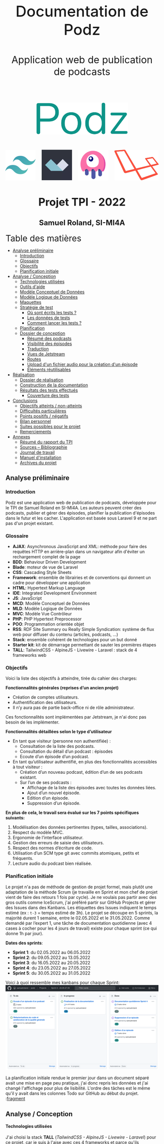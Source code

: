 <div style="text-align: center; padding-top: 150px;">
<p style="text-align: center; border: none; font-size: 50px; font-weight: 500;">Documentation de Podz</p>
<p style="text-align: center; border: none; font-size: 2rem;">Application web de publication de podcasts</p>
<div style="display:flex; padding: 50px 100px; justify-content: center; font-family: Fira Code;">
<img src="logo.png" style="box-shadow: none">
</div>
<div style="display: flex; justify-content: center; margin-bottom: 50px;">
<img style="box-shadow: none; height: 100px; margin: 0px 10px;" src="imgs/tailwind.png" />
<img style="box-shadow: none; height: 100px; margin: 0px 10px;" src="imgs/alpine.png" />
<img style="box-shadow: none; height: 100px; margin: 0px 10px;" src="imgs/livewire.png" />
<img style="box-shadow: none; height: 100px; margin: 0px 10px;" src="imgs/laravel.png" />
</div>

<h2 style="text-align: center; border: none; font-size: 35px;">Projet TPI - 2022</h2>
<h2 style="text-align: center; border: none; font-size: 1.5rem;">Samuel Roland, SI-MI4A</h2>
</div>

<div class="page"/> 


<div style="font-size: 28px; margin-top: 20px;">Table des matières</div>

<!-- toc start -->
<div class="toc">

- [Analyse préliminaire](#analyse-préliminaire)
  - [Introduction](#introduction)
  - [Glossaire](#glossaire)
  - [Objectifs](#objectifs)
  - [Planification initiale](#planification-initiale)
- [Analyse / Conception](#analyse--conception)
    - [Technologies utilisées](#technologies-utilisées)
    - [Outils d'aide](#outils-daide)
    - [Modèle Conceptuel de Données](#modèle-conceptuel-de-données)
    - [Modèle Logique de Données](#modèle-logique-de-données)
    - [Maquettes](#maquettes)
  - [Stratégie de test](#stratégie-de-test)
    - [Où sont écrits les tests ?](#où-sont-écrits-les-tests-)
    - [Les données de tests](#les-données-de-tests)
    - [Comment lancer les tests ?](#comment-lancer-les-tests-)
  - [Planification](#planification)
  - [Dossier de conception](#dossier-de-conception)
    - [Résumé des podcasts](#résumé-des-podcasts)
    - [Visibilité des épisodes](#visibilité-des-épisodes)
    - [Traduction](#traduction)
    - [Vues de Jetstream](#vues-de-jetstream)
    - [Routes](#routes)
    - [Upload d'un fichier audio pour la création d'un épisode](#upload-dun-fichier-audio-pour-la-création-dun-épisode)
    - [Éléments réutilisables](#éléments-réutilisables)
- [Réalisation](#réalisation)
  - [Dossier de réalisation](#dossier-de-réalisation)
  - [Construction de la documentation](#construction-de-la-documentation)
  - [Résultats des tests effectués](#résultats-des-tests-effectués)
    - [Couverture des tests](#couverture-des-tests)
- [Conclusions](#conclusions)
  - [Objectifs atteints / non-atteints](#objectifs-atteints--non-atteints)
  - [Difficultés particulières](#difficultés-particulières)
  - [Points positifs / négatifs](#points-positifs--négatifs)
  - [Bilan personnel](#bilan-personnel)
  - [Suites possibles pour le projet](#suites-possibles-pour-le-projet)
  - [Remerciements](#remerciements)
- [Annexes](#annexes)
  - [Résumé du rapport du TPI](#résumé-du-rapport-du-tpi)
  - [Sources – Bibliographie](#sources--bibliographie)
  - [Journal de travail](#journal-de-travail)
  - [Manuel d'installation](#manuel-dinstallation)
  - [Archives du projet](#archives-du-projet)

<!-- toc end -->

</div>

<div class="page"/><!-- saut de page -->

## Analyse préliminaire
### Introduction

Podz est une application web de publication de podcasts, développée pour le TPI de Samuel Roland en SI-MI4A. Les auteurs peuvent créer des podcasts, publier et gérer des épisodes, planifier la publication d'épisodes dans le futur et les cacher. L'application est basée sous Laravel 9 et ne part pas d'un projet existant.

### Glossaire

- **AJAX**: Asynchronous JavaScript and XML: méthode pour faire des requêtes HTTP en arrière-plan dans un navigateur afin d'éviter un rechargement complet de la page 
- **BDD**: Behaviour Driven Development
- **Blade**: moteur de vue de Laravel
- **CSS**: Cascading Style Sheets
- **Framework**: ensemble de librairies et de conventions qui donnent un cadre pour développer une application
- **HTML**: Hypertext Markup Language
- **IDE**: Integrated Development Environment
- **JS**: JavaScript
- **MCD**: Modèle Conceptuel de Données
- **MLD**: Modèle Logique de Données
- **MVC**: Modèle Vue Contrôleur
- **PHP**: PHP Hypertext Preprocessor
- **POO**: Programmation orientée objet
- **RSS**: RDF Site Summary ou Really Simple Syndication: système de flux web pour diffuser du contenu (articles, podcasts, ...)
- **Stack**: ensemble cohérent de technologies pour un but donné
- **Starter kit**: kit de démarrage permettant de sauter les premières étapes
- **TALL**: TailwindCSS - AlpineJS - Livewire - Laravel : stack de 4 frameworks web

<div class="together">

### Objectifs

Voici la liste des objectifs à atteindre, tirée du cahier des charges:

**Fonctionnalités générales (reprises d’un ancien projet)**
- Création de comptes utilisateurs.
- Authentification des utilisateurs.
- Il n’y aura pas de partie back-office ni de rôle administrateur.

Ces fonctionnalités sont implémentées par Jetstream, je n'ai donc pas besoin de les implémenter.

**Fonctionnalités détaillées selon le type d’utilisateur**
- En tant que visiteur (personne non authentifiée) :
  - Consultation de la liste des podcasts.
  - Consultation du détail d’un podcast : épisodes
  - Ecoute d’un épisode d’un podcast.
- En tant qu’utilisateur authentifié, en plus des fonctionnalités accessibles à tout visiteur :
    - Création d’un nouveau podcast, édition d’un de ses podcasts existant.  
  - Sur l’un de ses podcasts :
    - Affichage de la liste des épisodes avec toutes les données liées.
    - Ajout d’un nouvel épisode.
    - Edition d’un épisode.
    - Suppression d’un épisode.
</div>

**En plus de cela, le travail sera évalué sur les 7 points spécifiques suivants:**
1. Modélisation des données pertinentes (types, tailles, associations).
1. Respect du modèle MVC.
1. Ergonomie de l’interface utilisateur.
1. Gestion des erreurs de saisie des utilisateurs.
1. Respect des normes d’écriture de code.
1. Utilisation d’un SCM type git avec commits atomiques, petits et fréquents.
1. Lecture audio du podcast bien réalisée.

### Planification initiale
Le projet n'a pas de méthode de gestion de projet formel, mais plutôt une adaptation de la méthode Scrum (je travaille en Sprint et mon chef de projet vient de faire des retours 1 fois par cycle). Je ne voulais pas partir avec des gros outils comme IceScrum, j'ai préféré partir sur GitHub Projects et gérer des Issues dans des Kanbans. Les étiquettes des Issues indiquent le temps estimé (ex : `t-3` = temps estimé de 3h). Le projet se découpe en 5 sprints, la majorité durent 1 semaine, entre le 02.05.2022 et le 31.05.2022. Comme demandé par l’expert 1, une tâche de documentation quotidienne (avec 4 cases à cocher pour les 4 jours de travail) existe pour chaque sprint (ce qui donne 1h par jour).

**Dates des sprints**:
- **Sprint 1**: du 02.05.2022 au 06.05.2022
- **Sprint 2**: du 09.05.2022 au 13.05.2022
- **Sprint 3**: du 16.05.2022 au 20.05.2022
- **Sprint 4**: du 23.05.2022 au 27.05.2022
- **Sprint 5**: du 30.05.2022 au 31.05.2022

Voici à quoi ressemble mes kanbans pour chaque Sprint:
![kanban](imgs/kanban-example.png)

La planification initiale rendue le premier jour dans un document séparé avait une mise en page peu pratique, j'ai donc repris les données et j'ai changé l'affichage pour plus de lisibilité. L'ordre des tâches est le même qu'il y avait dans les colonnes Todo sur GitHub au début du projet.  
:[fragment](markdown-build/planification-initiale.md)

<div class="page"/>

## Analyse / Conception

#### Technologies utilisées
J'ai choisi la stack **TALL** (*TailwindCSS - AlpineJS - Livewire - Laravel*) pour ce projet, car je suis à l'aise avec ces 4 frameworks et parce qu'ils permettent d'être productif pour développer une application web.

**Petits aperçus de ces frameworks**
- **[Laravel](https://laravel.com/)**: un framework PHP basé sur le modèle MVC et en POO. Laravel donne accès à beaucoup de classes et fonctions très pratiques, d'avoir une structure imposée, d'avoir des solutions simples aux problèmes récurrents (traductions, authentification, gestion des dates, ...). Tout ceci simplifie beaucoup le développement d'applications web en PHP une fois qu'on est à l'aise avec les bases.
- **[Livewire](https://laravel-livewire.com/)**: un framework pour Laravel permettant de faire des composants fullstack réactifs. L'idée est d'utiliser la puissance de Blade et PHP pour avoir des parties réactives sur le frontend (normalement codées en Javascript) sans devoir coder des requêtes AJAX.
- **[AlpineJS](https://alpinejs.dev/)**: un petit framework Javascript relativement simple à apprendre, utilisée ici pour gérer certaines interactions que Livewire ne permet pas, ou qui concernent des états d'affichage (là où des requêtes sur le backend seraient inutiles). Les composants s'écrivent inline (sur les balises HTML directement). Très pratique pour afficher un dropdown, faire une barre de progression, ...
- **[TailwindCSS](https://tailwindcss.com/)**: un framework CSS, concurrent de Bootstrap mais centré autour des propriétés CSS (en ayant des classes utilitaires - "utility-first") au lieu de fournir des classes "composants". C'est très puissant pour construire rapidement des interfaces, en écrivant quasiment jamais de CSS pur. Pour faire du responsive c'est très pratique parce qu'il suffit d'utiliser un préfixe d'écran devant n'importe quelle classe pour utiliser des media queries. Par exemple, on peut utiliser `md:text-white` pour dire que le texte est blanc sur les écrans medium et au dessus.

Divers:
- **[Jetstream](https://jetstream.laravel.com/2.x/introduction.html)**: Un starter Kit Laravel mettant en place les fonctionnalités d'authentification, tels que la connexion, la création de compte, la gestion du compte et beaucoup d'autres. L'option Livewire a été utilisée.

<div class="page"/>

#### Outils d'aide
Pour m'aider dans mon développement, j'ai utilisé différent outils, ils ne sont pas requis pour travailler sur Podz, mais peuvent être très utiles:
- **[Clockwork](https://underground.works/clockwork/)**: paquet Composer et extension web pour debugger les performances, les requêtes SQL, voir le temps d'exécution, ... Le paquet Composer est déjà installé.
![clockwork](imgs/clockwork.png)
- **[Laravel Valet](https://laravel.com/docs/9.x/valet)**: fait tourner des serveurs web avec Nginx les rendant accessibles via des domaines en `.test`. Ce qui me permet de faire tourner mon serveur sous `podz.test` en HTTPS sans avoir besoin de me soucier de démarrer et d'arrêter ce serveur ni de gérer plusieurs ports quand plusieurs serveurs sont allumés. L'outil fonctionne pour MacOS, mais des forks pour [Windows](https://github.com/cretueusebiu/valet-windows) et [Linux](https://cpriego.github.io/valet-linux/) existent également. Attention à bien suivre la procédure d'installation pour ne pas être coupé d'internet à cause du DNS local mal configuré.
![valet](imgs/valet.png)

</div>

<div class="page"/>

#### Modèle Conceptuel de Données
![MCD](MCD.png)
</div>

**Spécificités dans Episodes**:
- Les combinaisons du numéro et du podcast lié, ainsi que le titre et le podcast lié, sont uniques (exemple: on ne peut pas avoir 2 fois un épisode 4 du podcast "Summer stories", et on ne peut pas avoir 2 fois un épisode nommé "Summer 2020 review" du podcast "Summer stories").
- La date de création est définie par la date de création de l'épisode sur la plateforme, peu importe ses autres informations (la publication ou l'état caché n'a pas d'influence sur cette date). Cette date ne change jamais et n'est affichée qu'à l'auteur.
- La date de publication peut être dans le passé ou mais aussi dans le futur. Si elle est dans le futur, l'épisode n'est pas encore publié (jusqu'à la date définie). Ceci permet de programmer dans le futur une publication.
- Le champ Caché est par défaut à Faux et n'a pas d'effet dans ce cas. S'il est Vrai, l'épisode ne sera pas visible dans les détails du podcast.

**Spécificités dans Podcasts**:
- La combinaison du titre et de l'auteur est unique. Exemple: Michelle ne peut pas publier 2 podcasts s'appelant "My story", par contre Michelle et Bob peuvent chacun publier 1 podcast nommé "My story".

<div class="together">

#### Modèle Logique de Données

![MLD](MLD.png)

</div>

Ce MLD n'a pas été fait à la main mais a été rétro-ingéniéré depuis la base de données, après avoir codé les migrations. Certains champs (`two_factor_*`) sont créés par une migration générée par Jetstream, je n'en ai pas besoin mais je ne vais pas les retirer pour ne pas risquer de casser certaines vues existantes. Ce MLD omet volontairement les tables générées par Laravel et propres à chaque application Laravel (`sessions`, `migrations`, ...), une partie provient de migrations créées par Jetstream. Ne vous étonnez donc pas de trouver d'autres tables dans la base de données, je ne les utilise pas directement. 

Les champs `created_at` et `updated_at` sont gérés automatiquement par Laravel (grâce au timestamps activés dans la migration), je n'utilise que le `created_at` en lecture seulement.

<!--
Le concept complet avec toutes ses annexes :

Par exemple : 
•	Multimédia: carte de site, maquettes papier, story board préliminaire, …
•	Bases de données: interfaces graphiques, modèle conceptuel.
•	Programmation: interfaces graphiques, maquettes, analyse fonctionnelle…
•	…
-->
<div class="together">

#### Maquettes
Le gabarit est déjà designé par Jetstream. Voici ce que voit un visiteur (déconnecté):
![page](models/Gabarit-visitor.png)
Et maintenant ce que voit un auteur (connecté):
![page](models/Gabarit-author.png)
Pour pouvoir utiliser les fonctionnalités requises, voici la liste complète des pages nécessaires et leur maquette:

- Page Connexion
- Page Inscription
- Page Liste des podcasts
- Page Page Détails d'un podcast
  - Vue visiteur
  - Vue Détails et édition pour auteur
- Page Création d'un podcast

</div>

**Page Connexion**  
![page](models/Connexion.png)

**Page Inscription**  
![page](models/Inscription.png)

<div class="together">

**Page Liste des podcasts**  
Cette page est visible publiquement et c'est la page par défaut de l'application, on y accède également via le bouton Podcasts en haut à gauche. On peut cliquer sur un podcast pour accéder à ses détails.
![page](models/Podcasts_page.png)

</div>

<div class="together">

**Page Détails d'un podcast**

**Vue visiteur**  
Les visiteurs ne voient que les épisodes qui sont visibles et ils ne voient que le numéro, le titre, la description, l'audio et la date (mais sans l'heure et la minute de publication).
![page](models/Page_d%C3%A9tails_podcast_visiteur.png)
</div>

<div class="together">

**Vue Détails et édition pour auteur**  
L'auteur voit toutes les informations de ses podcasts contrairement au visiteur. L'auteur a une vue visiteur sur les podcasts qui ne lui appartiennent pas. Nous sommes le 09.05.2022 dans cette maquette, l'épisode 4 est caché et le 5 est planifié pour le 10.05.2022 à 15:08. L'épisode 4 est caché parce que l'auteur a décidé après coup de le remettre en privé. Voici l'apparance de la page quand un auteur la charge.
![page](models/Vue-auteur-podcast-details.png)
</div>

<div class="together">

Quand l'auteur clique sur les icônes d'édition, des formulaires s'affichent pour les éléments sélectionnés afin de permettre l'édition ou la suppression. Quand on clique sur `Nouvel épisode...`, le formulaire de création apparaît juste en dessous. On peut éditer plusieurs éléments à la fois, il n'y aura pas de problèmes puisque la page ne se rafraîchit pas mais est découpée en plusieurs composants Livewire.
![page](models/Vue-auteur-podcast-details-edition.png)

</div>

<div class="together">

**Page Création d'un podcast**  
Simple formulaire pour créer un nouveau podcast, avec affichage des erreurs en dessous des champs si jamais les valeurs rentrées sont invalides.
![page](models/Page_cr%C3%A9er_podcast.png)
</div>

<div class="together">

### Stratégie de test

Cette section concerne la manière dont est testé Podz durant le projet. Je teste manuellement les fonctionnalités dans mon navigateur (Firefox) et j'écris aussi des tests automatisés avec PHPUnit (un framework PHP de tests). La plupart des fonctionnalités sont couvertes par ces tests automatisés et quand cela n'est pas le cas, je regarde à la main si cela fonctionne. 

La stratégie de développement est le BDD (Behaviour Driven Development). Cela consiste à écrire des tests qui testent le comportement avant de coder, s'assurer que le test plante, puis développer jusqu'à que le test passe. Ensuite on peut refactoriser pour augmenter la qualité tout en s'assurant que cela fonctionne. J'ai fait quelques tests unitaires mais la majorité sont des tests fonctionnels. Toute la suite de tests est lancée très fréquemment (plusieurs fois par jour) pour s'assurer qu'une nouvelle fonctionnalité n'a pas cassé une autre en chemin.
</div>
<!-- todo: check BDD meaning -->

#### Où sont écrits les tests ?
Tous les tests se trouvent dans le dossier `tests` à la racine du repository. Le dossier `Feature` contient les tests fonctionnels, `Unit` les tests unitaires et `Jetstream` les tests créé par Jetstream (ces derniers ont été retiré de `Feature` afin de ne pas les exécuter constamment).

#### Les données de tests

<!-- todo: à corriger -->
Des factories et le seeder ont été codés pour ne pas devoir rentrer des valeurs à la main. Dans mon seeder `DatabaseSeeder` je génére peu d'éléments (minimum de 2) pour les tests automatisés, afin d'accélérer l'exécution. Je génère plus d'éléments pour l'application locale afin d'avoir une situation plus réaliste dans le navigateur. Dans `EpisodeFactory`, j'ai fait en sorte que les épisodes soient toujours visibles et publiés dans le passé (afin d'éviter des tests qui plantent à cause de cette partie aléatoire non supportée). Quand les tests doivent avoir des épisodes cachés (pour tester les cas de visibilité), ils en créent eux-mêmes quelques-uns avant.

Etant le choix par défaut dans Laravel, j'ai utilisé le paquet Faker dans mes factories pour générer différents types de données. Le texte généré est en Lorem Ipsum. Ce qui est pratique comparé à l'écriture de données manuelles, c'est qu'on peut avoir des textes très longs permettant de valider dans nos interfaces que les valeurs extrèmes sont correctement affichées.

**Exemple de données fictives générées par Faker**:
![faker](imgs/faker-example.png)

Avant chaque test, on retourne à l'état initiale grâce au trait `RefreshDatabase`. Puis le seeder `DatabaseSeeder` s'exécute grâce au `$seed` défini à `true`. Ces 2 configurations sont faites dans `tests/TestCase.php`, ce qui permet au final que tous les tests sont lancées sur une base de données propre et remplie.

Afin de ne pas impacter la base de données de développement, les tests sont lancés sur une base de données SQLite en mémoire. Voici les lignes en bas du fichier de configuration de PHPUnit `phpunit.xml`, qui redéfinit 2 variables d'environnement permettant d'avoir une base de données en RAM.
```xml
<env name="DB_DATABASE" value=":memory:"/>
<env name="DB_CONNECTION" value="sqlite"/>
```

#### Comment lancer les tests ?
Il est nécessaire d'avoir mis en place le projet et d'avoir l'extension PHP SQLite tout d'arbod. Ensuite, il y a différentes manières de lancer les tests dans un terminal dans le dossier du projet:
- `php artisan test`
- `./vendor/bin/phpunit`
- `phpunit` (seulement si phpunit a été installé séparement/globalement)

Les tests en dehors du dossier `tests/Unit` et `tests/Feature` ne sont pas lancés. Pour exécuter les tests de Jetstream si besoin, il faut lancer `php artisan test tests/Jetstream` ou pour tout inclure `php artisan test tests`.

Vous pouvez passer des paramètres à `phpunit` (fonctionne aussi avec la commande `php artisan test`).

**Exemples**:
1. pour exécuter seulement 1 test nommé `test_podcasts_page_exists` on peut filtrer:  
`php artisan test --filter test_podcasts_page_exists`
1. pour exécuter une classe de tests donnée:  
`php artisan test tests/Feature/PodcastsTest.php`
1. pour exécuter les tests d'un dossier:  
`php artisan test tests/Unit`

Je recommande de configurer un raccourci clavier dans votre IDE pour lancer les tests. J'ai utilisé ce réglage de raccourci dans VSCode pour lancer tous les tests lors d'un `ctrl+t ctrl+t`
```json
{
    "key": "ctrl+t ctrl+t",
    "command": "workbench.action.terminal.sendSequence",
    "args": {
        "text": "php artisan test\u000D"
    }
}
```
<div class="page"/>

### Planification
La liste des tâches est la même qu'au départ, les estimations n'ont pas été modifiées. Afin de comparer ce qui avait été prévu et ce qui s'est réellement passé finalement, j'ai rajouté quelques colonnes. Tout le tableau est ordré par la date d'achèvement des tâches, ce qui explique que ce n'est pas exactement le même ordre que la planification initiale. `S-d` signifie `Sprint de départ` et `S-f` signifie `Sprint final` (est différent pour les tâches achevée en retard ou en avance). Le Delta est la résultat de Temps estimé - Temps passé.
:[fragment](markdown-build/planification-finale.md)

**Comparaison**  
En fait mon sprint 4 est trop long puisque le jeudi et vendredi étaient fériés. TODO.

<!-- ajouter heures diverses non classifiées -->
<!-- commentaire avance et retard, et rattrapage et total, et heures diverse significations.-->
<!--
Révision de la planification initiale du projet :

•	planning indiquant les dates de début et de fin du projet ainsi que le découpage connu des diverses phases. 
•	partage des tâches en cas de travail à plusieurs.

Il s’agit en principe de la planification définitive du projet. Elle peut être ensuite affinée (découpage des tâches). Si les délais doivent être ensuite modifiés, le responsable de projet doit être avisé, et les raisons doivent être expliquées dans l’historique.
-->

### Dossier de conception

#### Résumé des podcasts  
Sur la page Podcasts, il y a un résumé des descriptions des podcasts, qui se limitent à 150 caractères (+3 petits points), puisque la description est trop longue pour être affichée entièrement et l'utilisation de `text-overflow: ellipsis` en CSS sur plusieurs lignes n'est pas très simple. Raccourcir en PHP était donc l'autre solution. Un attribute `summary` de la classe `Podcast` permet de récuperer facilement ce résumé. Si la description est plus courte que la limite, la description est utilisée.

#### Visibilité des épisodes
Pour qu'un épisode soit visible publiquement il faut que sa date de publication soit dans le passé et que son état Caché soit Faux. Si cette condition n'est pas vraie, l'épisode n'est visible que par l'auteur. Si on regarde en détail le code et les routes, on s'aperçoit que les fichiers étant sur le disque public, il n'y a pas d'autorisations appliquée au chargement des fichiers audios. Ainsi si on mémorise le nom du fichier audio, et que l'épisode devient ensuite invisible, on pourra toujours accéder publiquement via le lien d'accès direct (ex: `https://podz.test/storage/episodes/UyJ7nE5TewwbnjXRAhrmWX6Ht45.ogg`). Cette sécurité n'était pas demandée donc je ne l'ai pas implémentée mais cela pourrait être une idée d'amélioration. Pour corriger ceci, il faudrait bouger les épisodes dans le disque `app` qui n'est pas publiquement accessibles, et "streamer" les fichiers audio via une route dédiée de notre application, de sorte à pouvoir appliquer un contrôle des droits d'accès et bloquer l'accès du fichier audio sur un épisode caché si ce n'est pas l'auteur.

#### Traduction  
Pour que les messages d'erreurs soient en français. J'utilise le système d'internationalisation de Laravel et j'ai défini le français comme langue par défaut et l'anglais comme langue de repli ("fallback language") au cas où quelquechose n'aurait pas été traduit en français. J'ai dupliqué le fichier `lang/fr/validation.php` à partir `lang/en/validation.php` et j'ai traduit les quelques messages d'erreurs que j'utilisais.

#### Vues de Jetstream  
Le `navigation-menu.blade.php` a été modifié afin d'avoir les bons boutons. Le logo de Jetstream était modifiable dans 3-4 fichiers différents, j'ai préféré regrouper le tout dans `logo.blade.php` afin de centraliser. Le logo utilise la couleur `green` définie dans `tailwind.config.js`. Le gabarit `layouts.guest` a été supprimé au profit d'un seul gabarit `layouts.app`, le menu de navigation s'adapte pour si on est connecté ou non.

<div class="togheter">

#### Routes
J'ai suivi les conventions des noms et URLs des routes comme pour les controlleurs resources (je n'en ai pas utilisé dans ce projet).

![laravel-doc-image](imgs/routes-convention.png)
*Tiré de la [documentation de Laravel](https://laravel.com/docs/9.x/controllers#actions-handled-by-resource-controller)*
</div>

<!--
Fournir tous les document de conception:

•	le choix du matériel HW
•	le choix des systèmes d'exploitation pour la réalisation et l'utilisation
•	le choix des outils logiciels pour la réalisation et l'utilisation
•	site web: réaliser les maquettes avec un logiciel, décrire toutes les animations sur papier, définir les mots-clés, choisir une formule d'hébergement, définir la méthode de mise à jour, …
•	bases de données: décrire le modèle relationnel, le contenu détaillé des tables (caractéristiques de chaque champs) et les requêtes.
•	programmation et scripts: organigramme, architecture du programme, découpage modulaire, entrées-sorties des modules, pseudo-code / structogramme…

Le dossier de conception devrait permettre de sous-traiter la réalisation du projet !
-->
#### Upload d'un fichier audio pour la création d'un épisode
J'ai décidé de fixer la taille maximum d'upload de fichiers à 150MB. Cette limite est fixée dans l'application, au niveau de la validation à la création d'un épisode et dans la taille maximum pour l'upload de fichiers temporaires de Livewire. Ces 2 paramètres dans la configuration de PHP (fichier `php.ini`) doivent être augmentées au dessus de 150MB: `upload_max_filesize` et `post_max_size`.

Les fichiers audios sont stockés dans `storage/app/public/episodes` c'est à dire dans le dossier `episodes` du dossier `public` avec un nom aléatoire unique.

#### Éléments réutilisables

**Le composant Field**  
Un composant Blade permettant d'abstraire les éléments communs à tous les champs de formulaire: l'affichage du label, le design basique et l'affichage des erreurs de validations.

*Propriétés du composant*
| Nom           | Type   | Requis | Description                                                                                                           |
| ------------- | ------ | ------ | --------------------------------------------------------------------------------------------------------------------- |
| `name`        | String | Oui    | Le nom technique du champ, utilisé pour l'attribut `name` de l'input et par le `@error()` et par la fonction `old()`. |
| `label`       | String | Non    | Nom du label au dessus du champ.                                                                                      |
| `type`        | String | Non    | Type de l'`<input>`. Par défaut `text`. Si `textarea` est donné, une balise `<textarea>` est utilisée à la place.     |
| `placeholder` | String | Non    | Un placeholder qui est ajouté directement sur le champ.                                                               |
| `cssOnField`  | String | Non    | Des classes CSS qui sont ajoutées directement sur le champ.                                                           |

Tous les autres attributs non reconnus sont transférés à la `div` racine du composant, ce qui permet d'ajouter du style ou d'autres attributs HTML pour tout le composant. Tous les attributs commençant par `wire:model` sont ajoutés au champ pour permettre l'utilisation de ce composant avec Livewire.

Exemple d'utilisation:
```html
<form action="{{ route('podcasts.store') }}" method="POST">
<x-field label="Title" name="title"></x-field>
<x-field label="Description" type="textarea" name="description"></x-field>
<x-field label="Date de naissance" type="date" name="user.date"></x-field>
[...]
</form>
```

Un autre exemple d'utilisation dans le cas d'un formulaire géré par Livewire:
```html
<div>
    <x-field 
        wire:keyup.enter="update" 
        placeholder="Rentrez un titre court et marquant." 
        label="Title" name="podcast.title" 
        wire:model.lazy="podcast.title">
    </x-field>
    <x-field 
        label="Description" type="textarea" 
        name="podcast.description" wire:model.lazy="podcast.description">
    </x-field>
    @csrf
    <button wire:click.prevent="update" class="btn mt-1">Enregistrer</button>
</div>
```

**Classes CSS et couleurs**  
J'ai défini 3 nouvelles couleurs Tailwind, qu'on peut utiliser partout où les couleurs fonctionnent avec TailwindCSS (`border-green`, `text-lightblue`, `bg-blue`, ...)
```javascript
//Extrait de tailwind.config.js
colors: {
    'green': '#0d9488',
    'blue': '#0d1594',
    'lightblue': '#0d159414',
}
```

Il y a aussi des classes CSS qui peuvent être utilisées pour avoir un design commun à travers l'interface:
- `text-info`: pour les messages d'informations
- `btn`: pour les boutons

<div class="page"/>

## Réalisation

Podz est maintenant en version 1 (v1), cette version est affichée à droite du logo. Il n'y a pas d'autres numéros avant.

### Dossier de réalisation

<!-- réduire taille du texte pour éviter les overflow-->
**Structure du repository**  
Certains dossiers de Laravel moins pertinents ont été remplacés par des `...`. Seulement les dossiers et les fichiers à la racine sont affichés. Uniquement ceux que j'ai utilisé sont définis.

<pre class="text-sm">
podz                      <span>Racine du repository</span>
├─ app                    <span></span>
│   ├─ Actions            <span></span>
│   │   ├─ Fortify        <span></span>
│   │   └─ Jetstream      <span></span>
│   ├─ Console            <span></span>
│   ├─ Exceptions         <span></span>
│   ├─ Http               <span></span>
│   │   ├─ Controllers    <span>Les classes contrôleurs</span>
│   │   ├─ Livewire       <span>Les classes des composants Livewire</span>
│   │   └─ Middleware     <span></span>
│   ├─ Models             <span>Les classes modèles</span>
│   ├─ Providers          <span></span>
│   └─ View               <span>Les classes des vues, pour les composants Blade</span>
│       └─ Components     <span></span>
├─ ...                    <span></span>
├─ config                 <span>Les fichiers de configuration globaux</span>
├─ database               <span>Tout ce qui concerne la gestion de la base de données</span>
│   ├─ factories          <span>Les factories pour créer des données fictives</span>
│   ├─ migrations         <span>Les migrations pour définir la structure des tables</span>
│   └─ seeders            <span>Les seeders pour remplir la base de données avec les factories</span>
├─ docs                   <span>Dossier pour stocker les éléments de documentations (MCD, MLD)</span>
│   ├─ imgs               <span>Les images utilisées dans cette documentation</span>
│   ├─ models             <span>Les exports des maquettes</span>
│   └─ sources            <span>Les fichiers source binaires des maquettes, MCD et MLD</span>
├─ lang                   <span>Les fichiers de langues</span>
│   ├─ en                 <span></span>
│   └─ fr                 <span>Certaines traductions en français</span>
├─ public                 <span></span>
├─ resources              <span>Toutes les ressources utiles à générer nos vues</span>
│   ├─ css                <span>Style CSS global écrit dans app.css</span>
│   ├─ js                 <span>Javascript global écrit dans app.js</span>
│   ├─ markdown           <span></span>
│   └─ views              <span></span>
│       ├─ api            <span></span>
│       ├─ auth           <span></span>
│       ├─ components     <span></span>
│       ├─ layouts        <span>Contient le gabarit app.blade.php</span>
│       ├─ livewire       <span>Les vues pour Livewire</span>
│       ├─ podcasts       <span>Les vues pour les podcasts</span>
│       ├─ profile        <span></span>
│       └─ vendor         <span></span>
│           └─ jetstream  <span>Les vues de Jetstream </span>
│               └─ ...    <span></span>
├─ routes                 <span>Configuration des routes dans web.php</span>
├─ storage                <span>Espace de stockage dédié</span>
│   ├─ app                <span>Dossier ciblé par le disque "local"</span>
│   │   ├─ public         <span>Dossier publiquement accessible et ciblé par le disque "public"</span>
│   │   └─ testing        <span>Fichiers audios de tests pour le développement</span>
│   ├─ clockwork          <span></span>
│   ├─ ...                <span></span>
│   └─ logs               <span>Emplacement de laravel.log</span>
├─ tests                  <span>Tests automatisés</span>
│   ├─ Feature            <span>Tests fonctionnels</span>
│   ├─ Jetstream          <span>Tests créés par Jetstream</span>
│   └─ Unit               <span>Tests unitaires</span>
│                         <span></span>
│   .editorconfig         <span></span>
│   .env.example          <span>Fichier .env d'exemple</span>                    
│   .gitattributes        <span></span>
│   .gitignore            <span></span>
│   .styleci.yml          <span></span>
│   artisan               <span>Le CLI artisan</span>
│   composer.json         <span>Liste des paquets Composer requis</span>
│   composer.lock         <span>Liste des paquets Composer installées et leur version</span>
│   package-lock.json     <span>Liste des paquets NPM installées et leur version</span>
│   package.json          <span>Liste des paquets NPM requis</span>
│   phpunit.xml           <span>Fichier de configuration de PhpUnit</span>
│   README.md             <span></span>
│   tailwind.config.js    <span>Configuration de Tailwind</span>
│   webpack.mix.js        <span>Configuration du build JS et CSS avec Webpack pour Mix</span>
</pre>

<!--

Décrire la réalisation "physique" de votre projet

•	les répertoires où le logiciel est installé
•	la liste de tous les fichiers et une rapide description de leur contenu (des noms qui parlent !)
•	les versions des systèmes d'exploitation et des outils logiciels
•	la description exacte du matériel
•	le numéro de version de votre produit !
•	programmation et scripts: librairies externes, dictionnaire des données, reconstruction du logiciel - cible à partir des sources.

NOTE : Evitez d’inclure les listings des sources, à moins que vous ne désiriez en expliquer une partie vous paraissant importante. Dans ce cas n’incluez que cette partie…
-->

### Construction de la documentation
La documentation étant écrite en Markdown, j'ai du régler plusieurs problèmes pour avoir le même résultat visuel que si j'avais travaillé dans Word.

Pour l'exporter en PDF et avoir cette apparance, j'ai utilisé VSCode et une extension nommée `Markdown PDF` (id: `yzane.markdown-pdf`), de lancer la palette de commandes (Ctrl + Maj + P), puis de choisir l'action `Markdown PDF: Export (pdf)`. Le résultat sera le fichier `podz-docs.pdf` à côté de ce fichier. Même fonctionnement pour le journal de travail et le README s'il y a besoin de les exporter. J'ai du écrire du CSS `docs/markdown-build/pdf-export.css` pour améliorer le design de l'export qui n'était pas très joli. Toutes les configurations pour l'extension sont faites dans le fichier `.vscode/settings.json` (en-tête et pied de page, choix du thème du surlignage avec HighlightJS, taille des marges et feuilles de styles).

### Résultats des tests effectués
<!-- Compléter temps !! -->
Cette capture montre le résultat des tests exécutés le 30.05.2022. Tous les tests passent.
![img](imgs/tests-results.png)

<!-- todo: check selenium and testing tools -->
Voici la liste complète des tests, les noms devraient permettre d'avoir une idée de ce qui est testé et quels cas sont couverts.

<!-- todo: update the list and names if changed in between! -->
1. **`Tests\Unit\EpisodeTest`**
    1. `path is well built`

2. **`Tests\Unit\PodcastTest`**
    1. `podcasts summary is correctly extracted`
    2. `podcasts summary doesnt extract when description length is already good`
    3. `get next number really gives next number`

3. **`Tests\Feature\EpisodeCreationTest`**
    1. `podcast details page uses episode creation component`
    2. `podcast details page doesnt use episode creation if not author`
    3. `episode creation works`
    4. `data are correctly validated`
    5. `audio file type is validated`
    6. `default value of the episode are set`
    7. `publishing fails silently if forbidden`
    8. `publishing 2 episodes with same title in a podcast is not possible`

4. **`Tests\Feature\EpisodeDeletionTest`**
    1. `episode deletion works`
    2. `episode deletion is only authorized to the author`

5. **`Tests\Feature\EpisodeUpdateTest`**
    1. `podcast details page uses episode update component`
    2. `podcast details page doesnt use episode update if not author`
    3. `episode update works`
    4. `data are correctly validated`
    5. `datetime value is set after mount`
    6. `update fails silently if forbidden`
    7. `updating title to another episode title in the same podcast fails`

6. **`Tests\Feature\PodcastCreationTest`**
    1. `create a podcast page exists`
    2. `create a podcast page is guarded`
    3. `store route is guarded`
    4. `podcast creation works`
    5. `podcast is not created on invalid request`
    6. `new podcast button is present`
    7. `new podcast button doesnt exist as visitor`

7. **`Tests\Feature\PodcastDetailsTest`**
    1. `podcasts details page exists`
    2. `podcast info component is included in the page`
    3. `all information are displayed for the author`
    4. `a message is displayed when no episode is published`
    5. `prefix text of future release date is displayed correctly for author`
    6. `release date displays only date for the public`
    7. `future episodes are not publicly visible`
    8. `past hidden episodes are nt visible for the public`
    9. `only required info are displayed publicly`

8. **`Tests\Feature\PodcastUpdateTest`**
    1. `podcast details page contains update component`
    2. `podcast details page doesnt contain update component as visitor and as non author`
    3. `details can be updated`
    4. `details must be valid`

9. **`Tests\Feature\PodcastsTest`**
    1. `podcasts page exists`
    2. `the page has title and description`
    3. `all podcasts are displayed with their data`


#### Couverture des tests
Comme les tests sont écrits et exécutés en PHP, les tests ne peuvent que tester le comportement backend. Les interactions frontend ne peuvent pas être testées avec les outils actuels.

Pour la plupart des fonctionnalités, j'ai suivi cette ordre pour décider des tests à écrire et de leur contenu:
1. D'abord écrire un test pour vérifier que la page existe ou que le composant Livewire testé est bien chargé dans une des pages.
2. Ensuite tester le comportement idéal (avec toutes les données valides).
3. Puis tester les validations des données.
4. Et finalement valider les permissions de visibilité ou d'accès (ex: être sûr qu'un visiteur ne peut pas modifier un épisode ou ne peut pas voir d'épisode s'il est invisible).

<!-- check order and reorder if needed -->

**Ce que les tests ne couvrent pas**:
- La validation de la taille maximale d'upload d'un fichier pour la création d'épisode

    Les tests manuels ont permis de vérifier que cela fonctionnait. Un test manuel avec un fichier mp3 de 170Mo a été fait plusieurs fois afin de vérifier la limite de 150Mo. En voici la démonstration:

    ![file-upload-error](imgs/file-upload-error.png)

<div class="page"/>

## Conclusions
<!--

Développez en tous cas les points suivants:

•	Objectifs atteints / non-atteints
•	Points positifs / négatifs
•	Difficultés particulières
•	Suites possibles pour le projet (évolutions & améliorations)

 -->

### Objectifs atteints / non-atteints

Tous les objectifs fixés au départ ont été atteints.
| Objectif                                                                                      | Atteint ? |
| --------------------------------------------------------------------------------------------- | --------- |
| En tant que visiteur (personne non authentifiée) :                                            |           |
| <li>Consultation de la liste des podcasts.</li>                                               | Oui       |
| <li>Consultation du détail d’un podcast : épisodes  </li>                                     | Oui       |
| <li>Ecoute d’un épisode d’un podcast.    </li>                                                | Oui       |
| En tant qu’utilisateur authentifié, en plus des fonctionnalités accessibles à tout visiteur : |           |
| <li>Création d’un nouveau podcast, édition d’un de ses podcasts existant.    </li>            | Oui       |
| Sur l’un de ses podcasts :                                            </li>                   |           |
| <li>Affichage de la liste des épisodes avec toutes les données liées.  </li>                  | Oui       |
| <li>Ajout d’un nouvel épisode.                                           </li>                | Oui       |
| <li>Edition d’un épisode.                                          </li>                      | Oui       |
| <li>Suppression d’un épisode.                                       </li>                     | Oui       |

 <!-- ![podz en images](imgs/) todo -->

### Difficultés particulières


### Points positifs / négatifs


### Bilan personnel

J'ai eu beaucoup de plaisir à développer Podz, surtout avec l'écriture des tests. Contrairement à mon Pré-TPI où je n'avais pas pu terminer le développement et la documentation, je suis plutôt content d'avoir réussi à finir toutes les fonctionnalités demandées dans les temps et d'avoir pu faire correctement la documentation. Je me sens encore plus à l'aise qu'avant pour écrire des tests, même pour des cas plus complexe pour gérer des fichiers et des erreurs. J'ai compris les stratégies de base pour savoir ce qu'on peut tester ou pas, quand je dois en écrire un nouveau je sais donc rapidement quels sont les éléments à inclure. Au passage, j'ai appris que tous les navigateurs ne supportent pas tous les fichiers audio (surtout s'ils sont propriétaires), Firefox par ex. a quelques difficultés avec les fichiers `.m4a`.
Comme durant mon Pré-TPI, j'ai eu de la peine avec l'upload de fichiers parce que je n'arrivais pas à écrire des tests corrects. Donc j'ai beaucoup testé à la main et cela devenait vite chronophage. Grâce à l'aide M. Hurni mon chef de projet, j'ai pu changer de stratégie pour ces tests.

### Suites possibles pour le projet
De nombreuses fonctionnalités pourraient implémentés si le projet est réutilisé par quelqu'un d'autre. Voici une petite liste d'idées:
1. Ajouter un flux RSS pour écouter le podcast depuis un lecteur de podcasts (comme Apple Podcasts par exemple)
2. 

### Remerciements
J'aimerai remercier M. Hurni pour les retours et les conseils techniques qu'il m'a apporté au Pré-TPI et au TPI qui m'ont permis de progresser avec Laravel en général et l'écriture de tests. J'espère avoir pu utiliser au mieux ces feedbacks et continuer de m'améliorer continuellement sur Laravel et les autres frameworks à l'avenir, pour produire du code de qualité et maîtriser de plus en plus ces technologies.

Je remercie aussi Gatien Jayme pour sa relecture de ma documentation.

<div class="page"/>

## Annexes
<!-- todo: document séparé ?? -->
### Résumé du rapport du TPI
Le résumé est disponible en document séparé (voir archives) ou directement sur Github [en Markdown](https://github.com/samuelroland/podz/blob/main/docs/podz-résumé-tpi.md).

<div class="page"/>

### Sources – Bibliographie
Pour résoudre mes différents problèmes j'ai surtout utilisé StackOverflow et les documentations officielles des 4 frameworks que j'utilise:
- **[Documentation de Laravel](https://laravel.com/docs)**
- **[Documentation de Livewire](https://laravel-livewire.com/docs)**
- **[Documentation de AlpineJS](https://alpinejs.dev/docs)**
- **[Documentation de TailwindCSS](https://tailwindcss.com/docs)**

J'ai aussi utilisé le site [**Mozilla Developer Network**](https://developer.mozilla.org/fr/) comme référence pour le HTML et le CSS.

- **Icônes**: les icônes ont été copié-collées (en SVG) depuis [heroicons.com](https://heroicons.com/), elle sont publiées sous licence MIT.

- [Liste des Types de médias, par l'IANA](https://www.iana.org/assignments/media-types/media-types.xhtml). Cette ressource m'a été utile pour trouver les types MIME des fichiers audios .ogg, .opus, et .mp3 pour la validation lors de la création d'épisode.

**Aides humaines**
- **M. Hurni**: conseils et retours réguliers, réponses à mes questions.
- **Gatien Jayme**: aide relecture des documents
<!--

Liste des livres utilisés (Titre, auteur, date), des sites Internet (URL) consultés, des articles (Revue, date, titre, auteur)… Et de toutes les aides externes (noms)   
-->
### Journal de travail
Le journal est disponible en document séparé (voir archives) ou directement sur Github [en Markdown](https://github.com/samuelroland/podz/blob/main/docs/podz-journal.md) ou [en PDF](https://github.com/samuelroland/podz/blob/main/docs/podz-journal.md).

### Manuel d'installation
Toutes les informations nécessaires à l'installation du projet se trouve dans le README disponible en document séparé (voir archives) ou sur GitHub [en Markdown](https://github.com/samuelroland/podz/blob/main/README.md).

### Archives du projet
- `podz-code.zip`
- `podz-documentation.pdf`
- `podz-journal-de-travail.pdf`
- `podz-résumé-tpi.pdf`
- `podz-readme.pdf`

